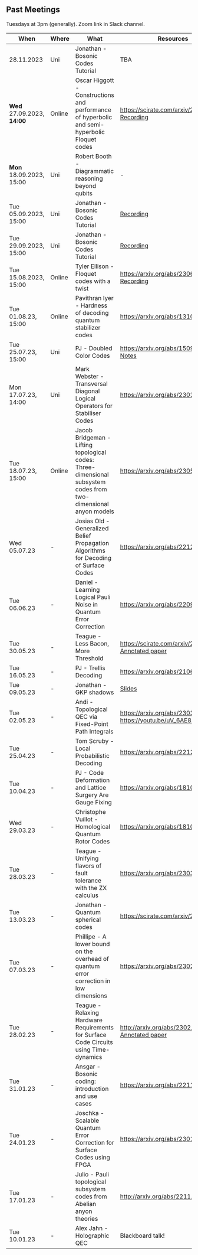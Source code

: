 ## Past Meetings

Tuesdays at 3pm (generally). Zoom link in Slack channel.

| When | Where | What | Resources                                                                                                                        |
| --- | --- | --- |----------------------------------------------------------------------------------------------------------------------------------|
| 28.11.2023 | Uni | Jonathan - Bosonic Codes Tutorial                                              | TBA                   |
| **Wed** 27.09.2023, **14:00** | Online | Oscar Higgott - Constructions and performance of hyperbolic and semi-hyperbolic Floquet codes | https://scirate.com/arxiv/2308.03750 [Recording](https://eisertgroup.slack.com/archives/C02GVKN0068/p1695823330768309)           | 
| **Mon** 18.09.2023, 15:00 | Uni | Robert Booth - Diagrammatic reasoning beyond qubits | -                                                                                                                                | 
| Tue 05.09.2023, 15:00 | Uni | Jonathan - Bosonic Codes Tutorial | [Recording](https://youtu.be/pX7DJK6TI24)                                                                                        | 
| Tue 29.09.2023, 15:00 | Uni | Jonathan - Bosonic Codes Tutorial | [Recording](https://youtu.be/EKEQ3VfR59I)                                                                                        | 
| Tue 15.08.2023, 15:00 | Online | Tyler Ellison - Floquet codes with a twist | https://arxiv.org/abs/2306.08027 [Recording](https://youtu.be/X4dgOoKp5Qk)                                                       |
| Tue 01.08.23, 15:00 | Online | Pavithran Iyer - Hardness of decoding quantum stabilizer codes | https://arxiv.org/abs/1310.3235                                                                                                  |
| Tue 25.07.23, 15:00 | Uni | PJ - Doubled Color Codes | https://arxiv.org/abs/1509.03239 [Notes](Resources/PJDoubledColourCodes.pdf)                                                     |
| Mon 17.07.23, 14:00 | Uni | Mark Webster - Transversal Diagonal Logical Operators for Stabiliser Codes | https://arxiv.org/abs/2303.15615                                                                                                 |
| Tue 18.07.23, 15:00 | Online | Jacob Bridgeman - Lifting topological codes: Three-dimensional subsystem codes from two-dimensional anyon models | https://arxiv.org/abs/2305.06365                                                                                                 |
| Wed 05.07.23 | - | Josias Old - Generalized Belief Propagation Algorithms for Decoding of Surface Codes | https://arxiv.org/abs/2212.03214                                                                                                 |
| Tue 06.06.23 | - |Daniel - Learning Logical Pauli Noise in Quantum Error Correction | https://arxiv.org/abs/2209.09267                                                                                                 |
| Tue 30.05.23 | - |Teague - Less Bacon, More Threshold | https://scirate.com/arxiv/2305.12046 <br> [Annotated paper](Resources/Less%20Bacon%20More%20Threshold.pdf)                       |
| Tue 16.05.23 | - |PJ - Trellis Decoding | https://arxiv.org/abs/2106.08251                                                                                                 |
| Tue 09.05.23 | - |Jonathan - GKP shadows | [Slides](Resources/GKPShadows.pdf)                                                                                               |
| Tue 02.05.23 | - |Andi - Topological QEC via Fixed-Point Path Integrals | https://arxiv.org/abs/2303.16405 <br> https://youtu.be/uV_6AE8LFqI                                                               |
| Tue 25.04.23 | - |Tom Scruby - Local Probabilistic Decoding | https://arxiv.org/abs/2212.06985                                                                                                 |
| Tue 10.04.23 | - |PJ - Code Deformation and Lattice Surgery Are Gauge Fixing | https://arxiv.org/abs/1810.10037                                                                                                 |
| Wed 29.03.23 | - |Christophe Vuillot - Homological Quantum Rotor Codes | https://arxiv.org/abs/1810.10037                                                                                                 |
| Tue 28.03.23 | - |Teague - Unifying flavors of fault tolerance with the ZX calculus | https://arxiv.org/abs/2303.08829                                                                                                 |
| Tue 13.03.23 | - |Jonathan - Quantum spherical codes | https://scirate.com/arxiv/2302.11593                                                                                             |
| Tue 07.03.23 | - |Phillipe - A lower bound on the overhead of quantum error correction in low dimensions | https://arxiv.org/abs/2302.04317                                                                                                 |
| Tue 28.02.23 | - |Teague - Relaxing Hardware Requirements for Surface Code Circuits using Time-dynamics | http://arxiv.org/abs/2302.02192 <br> [Annotated paper](Resources/Relaxing%20Hardware%20Requirements%20via%20Time%20Dynamics.pdf) | 
| Tue 31.01.23 | - |Ansgar - Bosonic coding: introduction and use cases | https://arxiv.org/abs/2211.05714                                                                                                 | 
| Tue 24.01.23 | - |Joschka - Scalable Quantum Error Correction for Surface Codes using FPGA | https://arxiv.org/abs/2301.08419                                                                                                 |
| Tue 17.01.23 | - |Julio - Pauli topological subsystem codes from Abelian anyon theories | http://arxiv.org/abs/2211.03798                                                                                                  |
| Tue 10.01.23 | - |Alex Jahn - Holographic QEC | Blackboard talk!                                                                                                                 |
